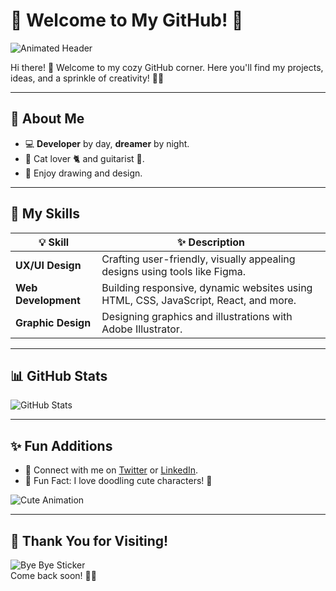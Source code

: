 # 🌸 Welcome to My GitHub! 🌸  
![Animated Header](https://media.giphy.com/media/3eTFXSUzI5Oi1TW1hx/giphy.gif)

Hi there! 👋 Welcome to my cozy GitHub corner. Here you'll find my projects, ideas, and a sprinkle of creativity! 🦄✨  

---

## 📌 About Me  
- 💻 **Developer** by day, **dreamer** by night.  
- 🐾 Cat lover 🐈 and guitarist 🎸.  
- 🎨 Enjoy drawing and design.  

---

## 🌟 My Skills  
| 💡 Skill               | ✨ Description                                                             |  
|------------------------|---------------------------------------------------------------------------|  
| **UX/UI Design**       | Crafting user-friendly, visually appealing designs using tools like Figma. |  
| **Web Development**    | Building responsive, dynamic websites using HTML, CSS, JavaScript, React, and more. |  
| **Graphic Design**     | Designing graphics and illustrations with Adobe Illustrator.     |  

---

## 📊 GitHub Stats  
![GitHub Stats](https://github-readme-stats.vercel.app/api?username=NICKLSODI&show_icons=true&theme=buefy)  

---

## ✨ Fun Additions  
- 🔗 Connect with me on [Twitter](https://x.com/NICKLSODI) or [LinkedIn](https://www.linkedin.com/in/nannicha-phraemetta-6125b527a/).  
- 🌟 Fun Fact: I love doodling cute characters! 🐾  

![Cute Animation](https://i.giphy.com/media/v1.Y2lkPTc5MGI3NjExZG12anFtdTNxcHRnY3Y1b2hsanQ0cGdqcTJwNzNpZTV3NnpqOWU4MiZlcD12MV9pbnRlcm5hbF9naWZfYnlfaWQmY3Q9Zw/fAVOVstMKzWEOgl4gV/giphy.gif)

---

## 🎉 Thank You for Visiting!  
![Bye Bye Sticker](https://i.giphy.com/media/v1.Y2lkPTc5MGI3NjExbGRpNXVoZGk1aXFxc3MwMHMwa2x5bTQxMWRxeG5oM3Y1dGc2bWNtOSZlcD12MV9pbnRlcm5hbF9naWZfYnlfaWQmY3Q9Zw/4TklGvOhKsU4F7RJmg/giphy.gif)  
Come back soon! 🌸✨  
